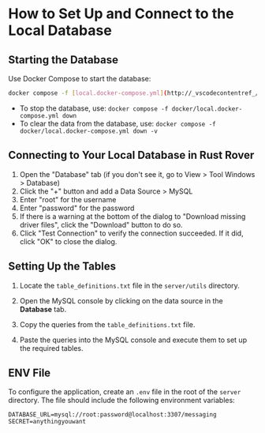 # How to Set Up and Connect to the Local Database

## Starting the Database

Use Docker Compose to start the database:

```bash
docker compose -f [local.docker-compose.yml](http://_vscodecontentref_/1) up -d
```

- To stop the database, use: `docker compose -f docker/local.docker-compose.yml down`
- To clear the data from the database, use: `docker compose -f docker/local.docker-compose.yml down -v`

## Connecting to Your Local Database in Rust Rover

1. Open the "Database" tab (if you don't see it, go to View > Tool Windows > Database)
2. Click the "+" button and add a Data Source > MySQL
3. Enter "root" for the username
4. Enter "password" for the password
5. If there is a warning at the bottom of the dialog to "Download missing driver files", click the "Download" button to do so.
6. Click "Test Connection" to verify the connection succeeded. If it did, click "OK" to close the dialog.

## Setting Up the Tables

1. Locate the `table_definitions.txt` file in the `server/utils` directory.

2. Open the MySQL console by clicking on the data source in the **Database** tab.

3. Copy the queries from the `table_definitions.txt` file.

4. Paste the queries into the MySQL console and execute them to set up the required tables.

## ENV File

To configure the application, create an `.env` file in the root of the `server` directory. The file should include the following environment variables:

```env
DATABASE_URL=mysql://root:password@localhost:3307/messaging
SECRET=anythingyouwant
